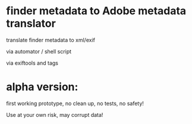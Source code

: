 # finder metadata to Adobe metadata translator 

translate finder metadata to xml/exif 

via automator / shell script 

via exiftools and tags



# alpha version:

first working prototype, no clean up, no tests, no safety!

Use at your own risk, may corrupt data!

